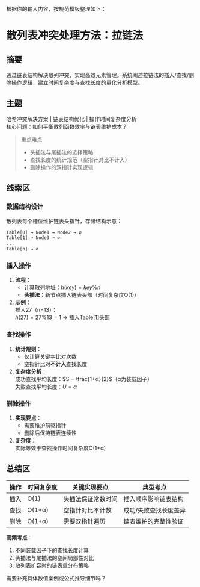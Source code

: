 根据你的输入内容，按规范模板整理如下：

# 散列表冲突处理方法：拉链法

## 摘要
通过链表结构解决散列冲突，实现高效元素管理。系统阐述拉链法的插入/查找/删除操作逻辑，建立时间复杂度与查找长度的量化分析模型。

## 主题
哈希冲突解决方案 | 链表结构优化 | 操作时间复杂度分析  
核心问题：如何平衡散列函数效率与链表维护成本？

> 重点难点
>
> - 头插法与尾插法的选择策略
> - 查找长度的统计规范（空指针对比不计入）
> - 删除操作的双指针实现逻辑

## 线索区

### 数据结构设计
散列表每个槽位维护链表头指针，存储结构示意：
```latex
Table[0] → Node1 → Node2 → ∅  
Table[1] → Node3 → ∅  
...  
Table[n] → ∅
```

### 插入操作
1. **流程**：  
   - 计算散列地址：$h(key) = key \% n$  
   - **头插法**：新节点插入链表头部（时间复杂度O(1)）
2. **示例**：  
   插入27（n=13）：  
   $h(27)=27\%13=1$ → 插入Table[1]头部

### 查找操作
1. **统计规则**：  
   - 仅计算关键字比对次数  
   - 空指针比对**不计入**查找长度
2. **复杂度分析**：  
   成功查找平均长度：$S = \frac{1+α}{2}$（α为装载因子）  
   失败查找平均长度：$U = α$

### 删除操作
1. **实现要点**：  
   - 需要维护前驱指针  
   - 删除后保持链表连续性
2. **复杂度**：  
   实际等效于查找操作时间复杂度O(1+α)

## 总结区
| 操作    | 时间复杂度 | 关键实现要点             | 典型考点                  |
|---------|------------|--------------------------|---------------------------|
| 插入    | O(1)       | 头插法保证常数时间       | 插入顺序影响链表结构      |
| 查找    | O(1+α)     | 空指针对比不计数         | 成功/失败查找长度差异     |
| 删除    | O(1+α)     | 需要双指针遍历           | 链表维护的完整性验证      |

**高频考点**：  
1. 不同装载因子下的查找长度计算  
2. 头插法与尾插法的空间局部性对比  
3. 散列表扩容时的链表重分布策略

需要补充具体数值案例或公式推导细节吗？